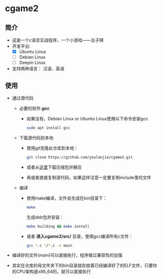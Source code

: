 # cgame2

## 简介

- 这是一个c语言实战程序，一个小游戏——五子棋
- 开发平台:
  - [x] Ubuntu Linux
  - [ ] Debian Linux
  - [ ] Deepin Linux
- 支持两种语言： 汉语、英语

## 使用

- 通过源代码
  - 必要的软件:***gcc***
    - 如果没有，Debian Linux or Ubuntu Linux使用以下命令安装gcc

      ``` sh
      sudo apt install gcc
      ```

  - 下载源代码到本地
    - 使用git克隆此仓库到本地：

      ``` sh
      git clone https://github.com/youlanjie/cgame2.git
      ```

    - 或者从[这里](https://github.com/YouLanjie/cgame2/archive/refs/heads/main.zip)下载压缩包并解压
    - 再或者直接复制源代码，如果这样注意一定要复制include里的文件
  - 编译
    - 使用make编译，文件会生成在bin目录下：

      ``` sh
      make
      ```

      生成deb包并安装：

      ```sh
      make building && make install
      ```

    - 或者 **进入cgame2/src/** 目录，使用gcc编译所有c文件：

      ``` sh
      gcc *.c */*.c -o main
      ```

- 编译好的文件(main)可以直接执行，程序做过兼容性的加强

- 其实在仓库的母文件夹下的bin目录就存放着已经编译好了的ELF文件，只要你的CPU架构是x86\_64的，就可以直接执行
